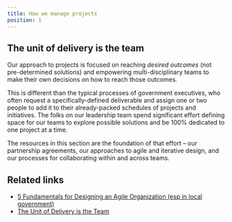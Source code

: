 ```yaml
---
title: How we manage projects
position: 1
---
```


## The unit of delivery is the team

Our approach to projects is focused on reaching *desired outcomes* (not pre-determined solutions) and empowering multi-disciplinary teams to make their own decisions on how to reach those outcomes.

This is different than the typical processes of government executives, who often request a specifically-defined deliverable and assign one or two people to add it to their already-packed schedules of projects and initiatives. The folks on our leadership team spend significant effort defining space for our teams to explore possible solutions and be 100% dedicated to one project at a time.

The resources in this section are the foundation of that effort – our partnership agreements, our approaches to agile and iterative design, and our processes for collaborating within and across teams.


## Related links
- [5 Fundamentals for Designing an Agile Organization (esp in local government)](https://medium.com/civiqueso/5-fundamentals-for-designing-an-agile-organization-esp-in-local-government-5fda96f70b61)
- [The Unit of Delivery is the Team](http://russelldavies.typepad.com/planning/2013/04/the-unit-of-delivery.html)
